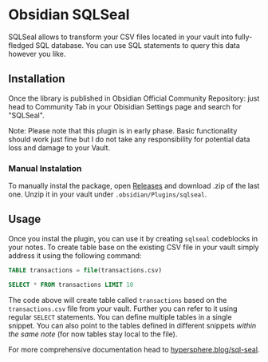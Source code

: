 # Obsidian SQLSeal

SQLSeal allows to transform your CSV files located in your vault into fully-fledged SQL database. You can use SQL statements to query this data however you like.

## Installation
Once the library is published in Obsidian Official Community Repository: just head to Community Tab in your Obisidian Settings page and search for "SQLSeal".

Note: Please note that this plugin is in early phase. Basic functionality should work just fine but I do not take any responsibility for potential data loss and damage to your Vault.

### Manual Instalation
To manually instal the package, open [Releases](https://github.com/h-sphere/sql-seal/releases) and download .zip of the last one. Unzip it in your vault under `.obsidian/Plugins/sqlseal`.


## Usage
Once you instal the plugin, you can use it by creating `sqlseal` codeblocks in your notes. To create table base on the existing CSV file in your vault simply address it using the following command:

```sql
TABLE transactions = file(transactions.csv)

SELECT * FROM transactions LIMIT 10
```

The code above will create table called `transactions` based on the `transactions.csv` file from your vault. Further you can refer to it using regular `SELECT` statements.
You can define multiple tables in a single snippet. You can also point to the tables defined in different snippets *within the same note* (for now tables stay local to the file).

For more comprehensive documentation head to [hypersphere.blog/sql-seal](https://hypersphere.blog/sql-seal).